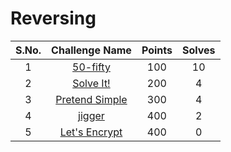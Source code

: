 # Reversing

|S.No.| Challenge Name | Points | Solves |
|:---:|:--------------:|:------:|:------:|
|1|[50-fifty](50-fifty/)|100|10|
|2|[Solve It!](solveit/)|200|4|
|3|[Pretend Simple](simple/)|300|4|
|4|[jigger](jigger/)|400|2|
|5|[Let's Encrypt](encrypt/)|400|0|
